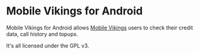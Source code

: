 Mobile Vikings for Android
=========================================================

Mobile Vikings for Android allows [Mobile Vikings](http://www.mobilevikings.be) users to check their credit data, call history and topups.

It's all licensed under the GPL v3.
